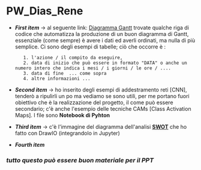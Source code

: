 # PW_Dias_Rene


- **_First item_** -> al seguente link: [Diagramma Gantt](./Diagrammi/Gantt_Medium_PW.ipynb) trovate qualche riga di codice che automatizza la produzione di un buon diagramma di Gantt, essenziale (come sempre) è avere i dati ed averli ordinati, ma nulla di più semplice. Ci sono degli esempi di tabelle; ciò che occorre è : 

         1. l'azione / il compito da eseguire, 
         2. data di inizio che può essere in formato "DATA" o anche un numero intero che indica i mesi / i giorni / le ore / ....
         3. data di fine  ... come sopra
         4. altre informazioni ...
         
         



- **_Second item_** -> ho inserito degli esempi di addestramento reti [CNN], tenderò a ripulirli un po ma vediamo se sono utili, per me portano fuori obiettivo che è la realizzazione del progetto, il come può essere secondario; c'è anche l'esempio delle tecniche CAMs [Class Activation Maps]. I file sono **Notebook di Pyhton**

- **_Third item_** -> c'è l'immagine del diagramma dell'analisi **[SWOT](./Diagrammi/SWOT.svg)** che ho fatto con DrawIO (integrandolo in Jupyter)

- **_Fourth item_** 


### _tutto questo può essere buon materiale per il PPT_
